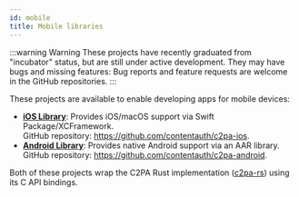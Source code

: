 ```yaml
---
id: mobile
title: Mobile libraries
---
```


:::warning Warning
These projects have recently graduated from "incubator" status, but are still under active development. They may have bugs and missing features: Bug reports and feature requests are welcome in the GitHub repositories.
:::

These projects are available to enable developing apps for mobile devices:

- [**iOS Library**](/c2pa-ios/README.md): Provides iOS/macOS support via Swift Package/XCFramework.  <br/>GitHub repository: https://github.com/contentauth/c2pa-ios.
- [**Android Library**](c2pa-android/README.md): Provides native Android support via an AAR library. <br/>GitHub repository: https://github.com/contentauth/c2pa-android.

Both of these projects wrap the C2PA Rust implementation ([c2pa-rs](https://github.com/contentauth/c2pa-rs)) using its C API bindings.